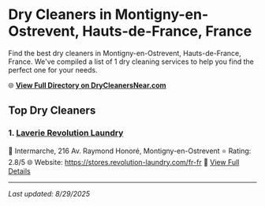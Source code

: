 # Dry Cleaners in Montigny-en-Ostrevent, Hauts-de-France, France

Find the best dry cleaners in Montigny-en-Ostrevent, Hauts-de-France, France. We've compiled a list of 1 dry cleaning services to help you find the perfect one for your needs.

🌐 **[View Full Directory on DryCleanersNear.com](https://drycleanersnear.com/city/France/Hauts-de-France/Montigny-en-Ostrevent)**

## Top Dry Cleaners

### 1. [Laverie Revolution Laundry](https://drycleanersnear.com/dryCleaner/68ae6775c95ff2c6096b13f2/laverie-revolution-laundry)
📍 Intermarche, 216 Av. Raymond Honoré, Montigny-en-Ostrevent
⭐ Rating: 2.8/5
🌐 Website: https://stores.revolution-laundry.com/fr-fr
🔗 [View Full Details](https://drycleanersnear.com/dryCleaner/68ae6775c95ff2c6096b13f2/laverie-revolution-laundry)


---

*Last updated: 8/29/2025*
